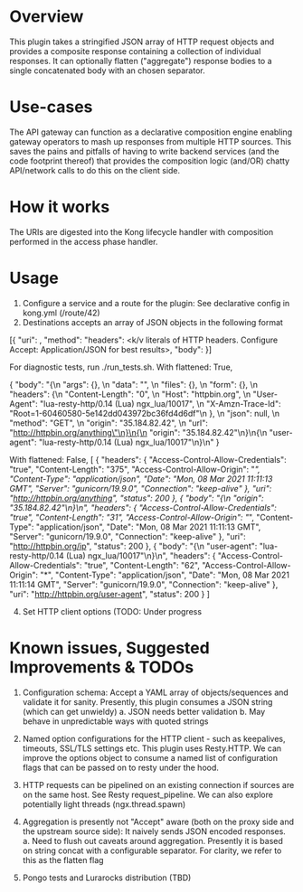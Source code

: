 # Overview

This plugin takes a stringified JSON array of HTTP request objects and provides a composite response containing a collection of individual responses. It can optionally flatten ("aggregate") response bodies to a single concatenated body with an chosen separator.

# Use-cases

The API gateway can function as a declarative composition engine enabling gateway operators to mash up responses from multiple HTTP sources. This saves the pains and pitfalls of having to write backend services (and the code footprint thereof) that provides the composition logic (and/OR) chatty API/network calls to do this on the client side.

# How it works

The URIs are digested into the Kong lifecycle handler with composition performed in the access phase handler.

# Usage

1. Configure a service and a route for the plugin: See declarative config in kong.yml (/route/42)
2. Destinations accepts an array of JSON objects in the following format

[{
"uri": <some uri>,
"method": <any HTTP method>
"headers": <k/v literals of HTTP headers. Configure Accept: Application/JSON for best results>,
"body":  <request body>
}]

For diagnostic tests, run ./run_tests.sh. With flattened: True,

{
  "body": "{\n  \"args\": {}, \n  \"data\": \"\", \n  \"files\": {}, \n  \"form\": {}, \n  \"headers\": {\n    \"Content-Length\": \"0\", \n    \"Host\": \"httpbin.org\", \n    \"User-Agent\": \"lua-resty-http/0.14 (Lua) ngx_lua/10017\", \n    \"X-Amzn-Trace-Id\": \"Root=1-60460580-5e142dd043972bc36fd4d6df\"\n  }, \n  \"json\": null, \n  \"method\": \"GET\", \n  \"origin\": \"35.184.82.42\", \n  \"url\": \"http://httpbin.org/anything\"\n}\n{\n  \"origin\": \"35.184.82.42\"\n}\n{\n  \"user-agent\": \"lua-resty-http/0.14 (Lua) ngx_lua/10017\"\n}\n"
}

With flattened: False,
[
  {
    "headers": {
      "Access-Control-Allow-Credentials": "true",
      "Content-Length": "375",
      "Access-Control-Allow-Origin": "*",
      "Content-Type": "application/json",
      "Date": "Mon, 08 Mar 2021 11:11:13 GMT",
      "Server": "gunicorn/19.9.0",
      "Connection": "keep-alive"
    },
    "uri": "http://httpbin.org/anything",
    "status": 200
  },
  {
    "body": "{\n  \"origin\": \"35.184.82.42\"\n}\n",
    "headers": {
      "Access-Control-Allow-Credentials": "true",
      "Content-Length": "31",
      "Access-Control-Allow-Origin": "*",
      "Content-Type": "application/json",
      "Date": "Mon, 08 Mar 2021 11:11:13 GMT",
      "Server": "gunicorn/19.9.0",
      "Connection": "keep-alive"
    },
    "uri": "http://httpbin.org/ip",
    "status": 200
  },
  {
    "body": "{\n  \"user-agent\": \"lua-resty-http/0.14 (Lua) ngx_lua/10017\"\n}\n",
    "headers": {
      "Access-Control-Allow-Credentials": "true",
      "Content-Length": "62",
      "Access-Control-Allow-Origin": "*",
      "Content-Type": "application/json",
      "Date": "Mon, 08 Mar 2021 11:11:14 GMT",
      "Server": "gunicorn/19.9.0",
      "Connection": "keep-alive"
    },
    "uri": "http://httpbin.org/user-agent",
    "status": 200
  }
]


4. Set HTTP client options (TODO: Under progress


# Known issues, Suggested Improvements & TODOs

1. Configuration schema: Accept a YAML array of objects/sequences and validate it for sanity. Presently, this plugin consumes a JSON string (which can get unwieldy)
  a. JSON needs better validation
  b. May behave in unpredictable ways with quoted strings

2. Named option configurations for the HTTP client - such as keepalives, timeouts, SSL/TLS settings etc. This plugin uses Resty.HTTP. We can improve the options object to consume a named list of configuration flags that can be passed on to resty under the hood.

3. HTTP requests can be pipelined on an existing connection if sources are on the same host. See Resty request_pipeline. We can also explore potentially light threads (ngx.thread.spawn)

4. Aggregation is presently not "Accept" aware (both on the proxy side and the upstream source side): It naively sends JSON encoded responses.
  a. Need to flush out caveats around aggregation. Presently it is based on string concat with a configurable separator. For clarity, we refer to this as the flatten flag

5. Pongo tests and Lurarocks distribution (TBD)

